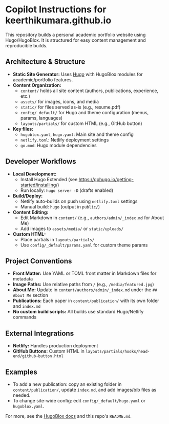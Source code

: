 # Copilot Instructions for keerthikumara.github.io

This repository builds a personal academic portfolio website using Hugo/HugoBlox. It is structured for easy content management and reproducible builds.

## Architecture & Structure
- **Static Site Generator:** Uses [Hugo](https://gohugo.io/) with HugoBlox modules for academic/portfolio features.
- **Content Organization:**
  - `content/` holds all site content (authors, publications, experience, etc.)
  - `assets/` for images, icons, and media
  - `static/` for files served as-is (e.g., resume.pdf)
  - `config/_default/` for Hugo and theme configuration (menus, params, languages)
  - `layouts/partials/` for custom HTML (e.g., GitHub button)
- **Key files:**
  - `hugoblox.yaml`, `hugo.yaml`: Main site and theme config
  - `netlify.toml`: Netlify deployment settings
  - `go.mod`: Hugo module dependencies

## Developer Workflows
- **Local Development:**
  - Install Hugo Extended (see https://gohugo.io/getting-started/installing/)
  - Run locally: `hugo server -D` (drafts enabled)
- **Build/Deploy:**
  - Netlify auto-builds on push using `netlify.toml` settings
  - Manual build: `hugo` (output in `public/`)
- **Content Editing:**
  - Edit Markdown in `content/` (e.g., `authors/admin/_index.md` for About Me)
  - Add images to `assets/media/` or `static/uploads/`
- **Custom HTML:**
  - Place partials in `layouts/partials/`
  - Use `config/_default/params.yaml` for custom theme params

## Project Conventions
- **Front Matter:** Use YAML or TOML front matter in Markdown files for metadata
- **Image Paths:** Use relative paths from `/` (e.g., `/media/featured.jpg`)
- **About Me:** Update in `content/authors/admin/_index.md` under the `## About Me` section
- **Publications:** Each paper in `content/publication/` with its own folder and `index.md`
- **No custom build scripts:** All builds use standard Hugo/Netlify commands

## External Integrations
- **Netlify:** Handles production deployment
- **GitHub Buttons:** Custom HTML in `layouts/partials/hooks/head-end/github-button.html`

## Examples
- To add a new publication: copy an existing folder in `content/publication/`, update `index.md`, and add images/bib files as needed.
- To change site-wide config: edit `config/_default/hugo.yaml` or `hugoblox.yaml`.

For more, see the [HugoBlox docs](https://docs.hugoblox.com/) and this repo's `README.md`.
